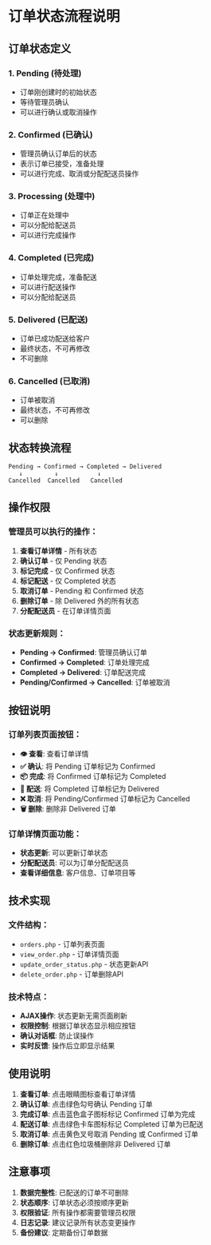 # 订单状态流程说明

## 订单状态定义

### 1. **Pending (待处理)**
- 订单刚创建时的初始状态
- 等待管理员确认
- 可以进行确认或取消操作

### 2. **Confirmed (已确认)**
- 管理员确认订单后的状态
- 表示订单已接受，准备处理
- 可以进行完成、取消或分配配送员操作

### 3. **Processing (处理中)**
- 订单正在处理中
- 可以分配给配送员
- 可以进行完成操作

### 4. **Completed (已完成)**
- 订单处理完成，准备配送
- 可以进行配送操作
- 可以分配给配送员

### 5. **Delivered (已配送)**
- 订单已成功配送给客户
- 最终状态，不可再修改
- 不可删除

### 6. **Cancelled (已取消)**
- 订单被取消
- 最终状态，不可再修改
- 可以删除

## 状态转换流程

```
Pending → Confirmed → Completed → Delivered
   ↓         ↓           ↓
Cancelled  Cancelled   Cancelled
```

## 操作权限

### 管理员可以执行的操作：

1. **查看订单详情** - 所有状态
2. **确认订单** - 仅 Pending 状态
3. **标记完成** - 仅 Confirmed 状态
4. **标记配送** - 仅 Completed 状态
5. **取消订单** - Pending 和 Confirmed 状态
6. **删除订单** - 除 Delivered 外的所有状态
7. **分配配送员** - 在订单详情页面

### 状态更新规则：

- **Pending → Confirmed**: 管理员确认订单
- **Confirmed → Completed**: 订单处理完成
- **Completed → Delivered**: 订单配送完成
- **Pending/Confirmed → Cancelled**: 订单被取消

## 按钮说明

### 订单列表页面按钮：

- **👁️ 查看**: 查看订单详情
- **✅ 确认**: 将 Pending 订单标记为 Confirmed
- **📦 完成**: 将 Confirmed 订单标记为 Completed
- **🚚 配送**: 将 Completed 订单标记为 Delivered
- **❌ 取消**: 将 Pending/Confirmed 订单标记为 Cancelled
- **🗑️ 删除**: 删除非 Delivered 订单

### 订单详情页面功能：

- **状态更新**: 可以更新订单状态
- **分配配送员**: 可以为订单分配配送员
- **查看详细信息**: 客户信息、订单项目等

## 技术实现

### 文件结构：
- `orders.php` - 订单列表页面
- `view_order.php` - 订单详情页面
- `update_order_status.php` - 状态更新API
- `delete_order.php` - 订单删除API

### 技术特点：
- **AJAX操作**: 状态更新无需页面刷新
- **权限控制**: 根据订单状态显示相应按钮
- **确认对话框**: 防止误操作
- **实时反馈**: 操作后立即显示结果

## 使用说明

1. **查看订单**: 点击眼睛图标查看订单详情
2. **确认订单**: 点击绿色勾号确认 Pending 订单
3. **完成订单**: 点击蓝色盒子图标标记 Confirmed 订单为完成
4. **配送订单**: 点击绿色卡车图标标记 Completed 订单为已配送
5. **取消订单**: 点击黄色叉号取消 Pending 或 Confirmed 订单
6. **删除订单**: 点击红色垃圾桶删除非 Delivered 订单

## 注意事项

1. **数据完整性**: 已配送的订单不可删除
2. **状态顺序**: 订单状态必须按顺序更新
3. **权限验证**: 所有操作都需要管理员权限
4. **日志记录**: 建议记录所有状态变更操作
5. **备份建议**: 定期备份订单数据 